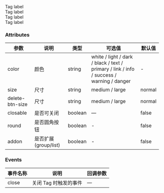 <tu-tag>
  Tag label
</tu-tag>

<br>
<tu-tag size="large" :closable="true">
  Tag label
</tu-tag>
<br>
<tu-tag size="large" :round="true">
  Tag label
</tu-tag>
<br>
<tu-tag  :closable="true" delete-btn-size="small">
  Tag label
</tu-tag>

### Attributes
| 参数      | 说明          | 类型      | 可选值                           | 默认值  |
|---------- |-------------- |---------- |--------------------------------  |-------- |
| color | 颜色 | string | white / light / dark / black / text / primary / link / info / success / warning / danger |     -     |
| size  | 尺寸 | string |   medium / large | normal |
| delete-btn-size  | 尺寸 | string |   medium / large | normal |
| closable | 是否可关闭 | boolean | — | false |
| round | 是否圆角按钮   | boolean |-| false |
| addon | 是否扩展(group/list) | boolean |-| false |


### Events
| 事件名称 | 说明 | 回调参数 |
|---------- |-------- |---------- |
| close | 关闭 Tag 时触发的事件 | — |
